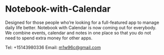 # Notebook-with-Calendar

Designed for those people who’re looking for a full-featured app to manage daily life better.
Notebook with Calendar is now coming out for everybody. We combine events, calendar and notes in one place so that you do not need to spend extra money for other apps.

Tel: +15143980336
Email: m1w96c@gmail.com
